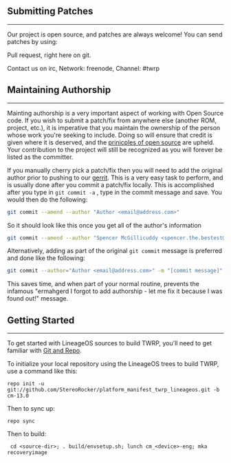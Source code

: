 ## Submitting Patches ##
------------------
Our project is open source, and patches are always welcome!
You can send patches by using:

Pull request, right here on git.

Contact us on irc, Network: freenode, Channel: #twrp

## Maintaining Authorship ##
----------------------
Mainting authorship is a very important aspect of working with Open Source code. If you wish to submit a patch/fix
from anywhere else (another ROM, project, etc.), it is imperative that you maintain the ownership of the person whose
work you're seeking to include. Doing so will ensure that credit is given where it is deserved, and the [prinicples of open source](http://opensource.org/docs/osd)
are upheld. Your contribution to the project will still be recognized as you will forever be listed as the committer.

If you manually cherry pick a patch/fix then you will need to add the original author prior to pushing to our [gerrit](https://review.cyanogenmod.org).
This is a very easy task to perform, and is usually done after you commit a patch/fix locally. This is accomplished
after you type in `git commit -a` , type in the commit message and save. You would then do the following:

```bash
git commit --amend --author "Author <email@address.com>"
```

So it should look like this once you get all of the author's information

```bash
git commit --amend --author "Spencer McGillicuddy <spencer.the.bestest@gmail.com>"
```

Alternatively, adding as part of the original `git commit` message is preferred and done like the following:

```bash
git commit --author="Author <email@address.com>" -m "[commit message]"
```

This saves time, and when part of your normal routine, prevents the infamous "ermahgerd I forgot to add authorship -
let me fix it because I was found out!" message.

## Getting Started ##
---------------

To get started with LineageOS sources to build TWRP, you'll need to get
familiar with [Git and Repo](http://source.android.com/download/using-repo).

To initialize your local repository using the LineageOS trees to build TWRP, use a command like this:

    repo init -u git://github.com/StereoRocker/platform_manifest_twrp_lineageos.git -b cm-13.0

Then to sync up:

    repo sync

Then to build:

     cd <source-dir>; . build/envsetup.sh; lunch cm_<device>-eng; mka recoveryimage
